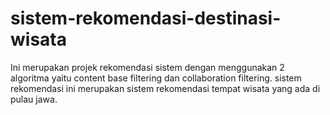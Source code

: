 # sistem-rekomendasi-destinasi-wisata
 Ini merupakan projek rekomendasi sistem dengan menggunakan 2 algoritma yaitu content base filtering dan collaboration filtering. sistem rekomendasi ini merupakan sistem rekomendasi tempat wisata yang ada di pulau jawa.
